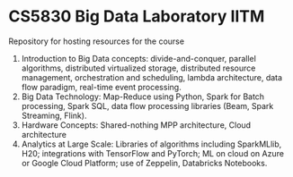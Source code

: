 # CS5830 Big Data Laboratory IITM
Repository for hosting resources for the course
1. Introduction to Big Data concepts: divide-and-conquer, parallel algorithms, distributed virtualized storage, distributed resource management, orchestration and scheduling, lambda architecture, data flow paradigm, real-time event processing.
2. Big Data Technology: Map-Reduce using Python, Spark for Batch processing, Spark SQL, data flow processing libraries (Beam, Spark Streaming, Flink).
3. Hardware Concepts: Shared-nothing MPP architecture, Cloud architecture
4. Analytics at Large Scale: Libraries of algorithms including SparkMLlib, H20; integrations with TensorFlow and PyTorch; ML on cloud on Azure or Google Cloud Platform; use of Zeppelin, Databricks Notebooks.
